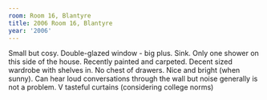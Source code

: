 ```yaml
---
room: Room 16, Blantyre
title: 2006 Room 16, Blantyre
year: '2006'
---
```


Small but cosy. Double-glazed window - big plus. Sink. Only one shower on this side of the house. Recently painted and carpeted. Decent sized wardrobe with shelves in. No chest of drawers. Nice and bright (when sunny). Can hear loud conversations through the wall but noise generally is not a problem. V tasteful curtains (considering college norms)